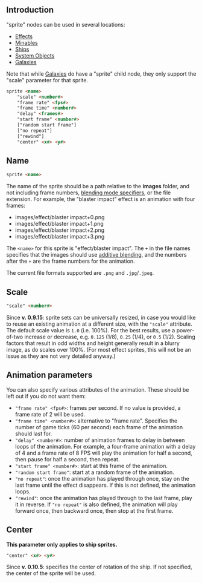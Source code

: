 ## Introduction

"sprite" nodes can be used in several locations:
- [Effects](CreatingEffects)
- [Minables](CreatingMinables)
- [Ships](CreatingShips)
- [System Objects](MapData#objects)
- [Galaxies](MapData#galaxies)

Note that while [Galaxies](MapData#galaxies) do have a "sprite" child node, they only support the "scale" parameter for that sprite.

```html
sprite <name>
	"scale" <number#>
	"frame rate" <fps#>
	"frame time" <number#>
	"delay" <frames#>
	"start frame" <number#>
	["random start frame"]
	["no repeat"]
	["rewind"]
	"center" <x#> <y#>
```

## Name

```html
sprite <name>
```

The name of the sprite should be a path relative to the **images** folder, and not including frame numbers, [blending mode specifiers](BlendingModes), or the file extension. For example, the "blaster impact" effect is an animation with four frames:

* images/effect/blaster impact+0.png
* images/effect/blaster impact+1.png
* images/effect/blaster impact+2.png
* images/effect/blaster impact+3.png

The `<name>` for this sprite is "effect/blaster impact". The `+` in the file names specifies that the images should use [additive blending](BlendingModes#alpha-blending-vs-additive-blending), and the numbers after the `+` are the frame numbers for the animation.

The current file formats supported are `.png` and `.jpg`/`.jpeg`.

## Scale

```html
"scale" <number#>
```

Since **v. 0.9.15**: sprite sets can be universally resized, in case you would like to reuse an existing animation at a different size, with the `"scale"` attribute. The default scale value is `1.0` (i.e. 100%). For the best results, use a power-of-two increase or decrease, e.g. `0.125` (1/8), `0.25` (1/4), or `0.5` (1/2). Scaling factors that result in odd widths and height generally result in a blurry image, as do scales over 100%. (For most effect sprites, this will not be an issue as they are not very detailed anyway.)

## Animation parameters

You can also specify various attributes of the animation. These should be left out if you do not want them:

* `"frame rate" <fps#>`: frames per second. If no value is provided, a frame rate of 2 will be used.
* `"frame time" <number#>`: alternative to "frame rate". Specifies the number of game ticks (60 per second) each frame of the animation should last for.
* `"delay" <number#>`: number of animation frames to delay in between loops of the animation. For example, a four-frame animation with a delay of 4 and a frame rate of 8 FPS will play the animation for half a second, then pause for half a second, then repeat.
* `"start frame" <number#>`: start at this frame of the animation.
* `"random start frame"`: start at a random frame of the animation.
* `"no repeat"`: once the animation has played through once, stay on the last frame until the effect disappears. If this is not defined, the animation loops.
* `"rewind"`: once the animation has played through to the last frame, play it in reverse. If `"no repeat"` is also defined, the animation will play forward once, then backward once, then stop at the first frame.

## Center

**This parameter only applies to ship sprites.**

```html
"center" <x#> <y#>
```

Since **v. 0.10.5**: specifies the center of rotation of the ship. If not specified, the center of the sprite will be used.
